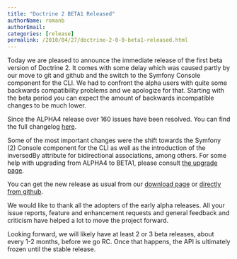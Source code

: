 ```yaml
---
title: "Doctrine 2 BETA1 Released"
authorName: romanb
authorEmail:
categories: [release]
permalink: /2010/04/27/doctrine-2-0-0-beta1-released.html
---
```

Today we are pleased to announce the immediate release of the first beta
version of Doctrine 2. It comes with some delay which was caused partly
by our move to git and github and the switch to the Symfony Console
component for the CLI. We had to confront the alpha users with quite
some backwards compatibility problems and we apologize for that.
Starting with the beta period you can expect the amount of backwards
incompatible changes to be much lower.

Since the ALPHA4 release over 160 issues have been resolved. You can
find the full changelog
[here](http://www.doctrine-project.org/jira/secure/ReleaseNote.jspa?projectId=10032&styleName=Html&version=10030).

Some of the most important changes were the shift towards the Symfony
(2) Console component for the CLI as well as the introduction of the
inversedBy attribute for bidirectional associations, among others. For
some help with upgrading from ALPHA4 to BETA1, please consult [the
upgrade page](http://www.doctrine-project.org/upgrade/2_0).

You can get the new release as usual from our [download
page](http://www.doctrine-project.org/download) or [directly from
github](http://github.com/doctrine/doctrine2).

We would like to thank all the adopters of the early alpha releases. All
your issue reports, feature and enhancement requests and general
feedback and criticism have helped a lot to move the project forward.

Looking forward, we will likely have at least 2 or 3 beta releases,
about every 1-2 months, before we go RC. Once that happens, the API is
ultimately frozen until the stable release.
